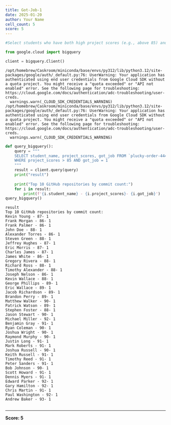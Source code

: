 ```yaml
---
title: Got-Job-1
date: 2025-01-20
author: Your Name
cell_count: 5
score: 5
---
```


```python
#Select students who have both high project scores (e.g., above 85) and got a job.
```


```python
from google.cloud import bigquery
```


```python
client = bigquery.Client()
```

    /opt/homebrew/Caskroom/miniconda/base/envs/py312/lib/python3.12/site-packages/google/auth/_default.py:76: UserWarning: Your application has authenticated using end user credentials from Google Cloud SDK without a quota project. You might receive a "quota exceeded" or "API not enabled" error. See the following page for troubleshooting: https://cloud.google.com/docs/authentication/adc-troubleshooting/user-creds. 
      warnings.warn(_CLOUD_SDK_CREDENTIALS_WARNING)
    /opt/homebrew/Caskroom/miniconda/base/envs/py312/lib/python3.12/site-packages/google/auth/_default.py:76: UserWarning: Your application has authenticated using end user credentials from Google Cloud SDK without a quota project. You might receive a "quota exceeded" or "API not enabled" error. See the following page for troubleshooting: https://cloud.google.com/docs/authentication/adc-troubleshooting/user-creds. 
      warnings.warn(_CLOUD_SDK_CREDENTIALS_WARNING)



```python
def query_bigquery():
    query = """
    SELECT student_name, project_scores, got_job FROM `plucky-order-444214-g8.student_data.student_data_madhuri` 
    WHERE project_scores > 85 AND got_job = 1
    """
    result = client.query(query)
    print("result")
    
    print("Top 10 GitHub repositories by commit count:")
    for i in result:
        print(f'{i.student_name} - {i.project_scores}- {i.got_job}')
query_bigquery()
```

    result
    Top 10 GitHub repositories by commit count:
    Kevin Young - 87- 1
    Frank Morgan - 86- 1
    Frank Palmer - 86- 1
    John Doe - 88- 1
    Alexander Torres - 86- 1
    Steven Green - 88- 1
    Jeffrey Hughes - 87- 1
    Eric Morris - 87- 1
    Charles James - 87- 1
    James White - 86- 1
    Gregory Rivera - 88- 1
    Richard Ross - 88- 1
    Timothy Alexander - 88- 1
    Joseph Nelson - 86- 1
    Kevin Wallace - 88- 1
    George Phillips - 89- 1
    Eric Wallace - 89- 1
    Jacob Richardson - 89- 1
    Brandon Perry - 89- 1
    Matthew Walker - 90- 1
    Patrick Watson - 89- 1
    Stephen Foster - 88- 1
    Jason Stewart - 90- 1
    Michael Miller - 92- 1
    Benjamin Gray - 91- 1
    Ryan Coleman - 90- 1
    Joshua Wright - 90- 1
    Raymond Murphy - 90- 1
    Justin Long - 91- 1
    Mark Roberts - 91- 1
    Joshua Russell - 90- 1
    Keith Russell - 91- 1
    Timothy Reed - 91- 1
    Peter Sanders - 91- 1
    Bob Johnson - 90- 1
    Scott Howard - 91- 1
    Dennis Myers - 91- 1
    Edward Parker - 92- 1
    Gary Hamilton - 92- 1
    Chris Martin - 91- 1
    Paul Washington - 92- 1
    Andrew Baker - 93- 1



```python

```


---
**Score: 5**
